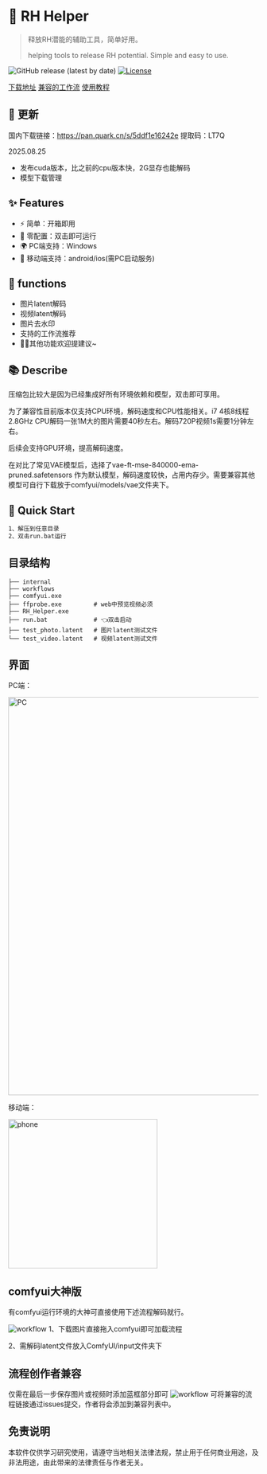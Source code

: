 # 🔞 RH Helper

> 释放RH潜能的辅助工具，简单好用。
> 
>  helping tools to release RH potential. Simple and easy to use.

![GitHub release (latest by date)](https://img.shields.io/github/v/release/liangtongt/RH_Helper)
[![License](https://img.shields.io/badge/license-MIT-blue.svg)](LICENSE)

[下载地址](https://github.com/liangtongt/RH_Helper/releases)
[兼容的工作流](./wordflow_list.md)
[使用教程](https://www.youtube.com/watch?v=fux1POGj6YI)

## 🎉 更新
国内下载链接：https://pan.quark.cn/s/5ddf1e16242e 提取码：LT7Q

2025.08.25
- 发布cuda版本，比之前的cpu版本快，2G显存也能解码
- 模型下载管理


## ✨ Features
- ⚡️ 简单：开箱即用
- 🔧 零配置：双击即可运行
- 🌍 PC端支持：Windows
- 📱 移动端支持：android/ios(需PC启动服务)

## 🚀 functions 
- 图片latent解码
- 视频latent解码
- 图片去水印
- 支持的工作流推荐
- 👨‍🚀其他功能欢迎提建议~

## 📚 Describe
压缩包比较大是因为已经集成好所有环境依赖和模型，双击即可享用。

为了兼容性目前版本仅支持CPU环境，解码速度和CPU性能相关。i7 4核8线程2.8GHz CPU解码一张1M大的图片需要40秒左右。解码720P视频1s需要1分钟左右。

后续会支持GPU环境，提高解码速度。

在对比了常见VAE模型后，选择了vae-ft-mse-840000-ema-pruned.safetensors 作为默认模型，解码速度较快，占用内存少。需要兼容其他模型可自行下载放于comfyui/models/vae文件夹下。



## 🏁 Quick Start
```bash
1、解压到任意目录
2、双击run.bat运行
```

## 目录结构
```
├── internal     
├── workflows    
├── comfyui.exe
├── ffprobe.exe         # web中预览视频必须
├── RH_Helper.exe
├── run.bat             # 👈双击启动   
├── test_photo.latent   # 图片latent测试文件
└── test_video.latent   # 视频latent测试文件
```

## 界面
PC端：

<img src="https://gitee.com/zhigan/rh_helper/raw/master/imgs/%E5%BE%AE%E4%BF%A1%E6%88%AA%E5%9B%BE_20250813173950.png" alt="PC" width="800"/>


移动端：

<img src="https://gitee.com/zhigan/rh_helper/raw/master/imgs/%E5%BE%AE%E4%BF%A1%E5%9B%BE%E7%89%87_20250813174057.jpg" alt="phone" width="300"/>


## comfyui大神版
有comfyui运行环境的大神可直接使用下述流程解码就行。

![workflow](https://gitee.com/zhigan/rh_helper/raw/master/imgs/decode_workflow.png)
1、下载图片直接拖入comfyui即可加载流程

2、需解码latent文件放入ComfyUI/input文件夹下

## 流程创作者兼容
仅需在最后一步保存图片或视频时添加蓝框部分即可
![workflow](https://gitee.com/zhigan/rh_helper/raw/master/imgs/encode_workflow.png)
可将兼容的流程链接通过issues提交，作者将会添加到兼容列表中。

## 免责说明
本软件仅供学习研究使用，请遵守当地相关法律法规，禁止用于任何商业用途，及非法用途，由此带来的法律责任与作者无关。
